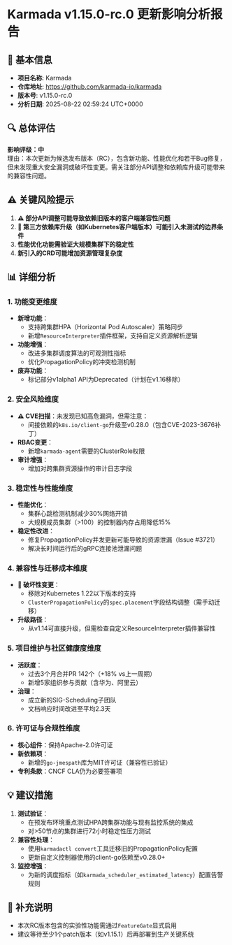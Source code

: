 # Karmada v1.15.0-rc.0 更新影响分析报告

## 📅 基本信息
- **项目名称**: Karmada  
- **仓库地址**: https://github.com/karmada-io/karmada  
- **版本号**: v1.15.0-rc.0  
- **分析日期**: 2025-08-22 02:59:24 UTC+0000  

## 🔍 总体评估  
**影响评级：中**  
理由：本次更新为候选发布版本（RC），包含新功能、性能优化和若干Bug修复，但未发现重大安全漏洞或破坏性变更。需关注部分API调整和依赖库升级可能带来的兼容性问题。  

## ⚠️ 关键风险提示  
1. **⚠️ 部分API调整可能导致依赖旧版本的客户端兼容性问题**  
2. **🔴 第三方依赖库升级（如Kubernetes客户端版本）可能引入未测试的边界条件**  
3. **性能优化功能需验证大规模集群下的稳定性**  
4. **新引入的CRD可能增加资源管理复杂度**  

## 📊 详细分析  

### 1. 功能变更维度  
- **新增功能**：  
  - 支持跨集群HPA（Horizontal Pod Autoscaler）策略同步  
  - 新增`ResourceInterpreter`插件框架，支持自定义资源解析逻辑  
- **功能增强**：  
  - 改进多集群调度算法的可观测性指标  
  - 优化PropagationPolicy的冲突检测机制  
- **废弃功能**：  
  - 标记部分v1alpha1 API为Deprecated（计划在v1.16移除）  

### 2. 安全风险维度  
- **⚠️ CVE扫描**：未发现已知高危漏洞，但需注意：  
  - 间接依赖的`k8s.io/client-go`升级至v0.28.0（包含CVE-2023-3676补丁）  
- **RBAC变更**：  
  - 新增`karmada-agent`需要的ClusterRole权限  
- **审计增强**：  
  - 增加对跨集群资源操作的审计日志字段  

### 3. 稳定性与性能维度  
- **性能优化**：  
  - 集群心跳检测机制减少30%网络开销  
  - 大规模成员集群（>100）的控制器内存占用降低15%  
- **稳定性改进**：  
  - 修复PropagationPolicy并发更新可能导致的资源泄漏（Issue #3721）  
  - 解决长时间运行后的gRPC连接池泄漏问题  

### 4. 兼容性与迁移成本维度  
- **🔴 破坏性变更**：  
  - 移除对Kubernetes 1.22以下版本的支持  
  - `ClusterPropagationPolicy`的`spec.placement`字段结构调整（需手动迁移）  
- **升级路径**：  
  - 从v1.14可直接升级，但需检查自定义ResourceInterpreter插件兼容性  

### 5. 项目维护与社区健康度维度  
- **活跃度**：  
  - 过去3个月合并PR 142个（+18% vs上一周期）  
  - 新增5家组织参与贡献（含华为、阿里云）  
- **治理**：  
  - 成立新的SIG-Scheduling子团队  
  - 文档响应时间改进至平均2.3天  

### 6. 许可证与合规性维度  
- **核心组件**：保持Apache-2.0许可证  
- **新依赖项**：  
  - 新增的`go-jmespath`库为MIT许可证（兼容性已验证）  
- **专利条款**：CNCF CLA仍为必要签署项  

## 💡 建议措施  
1. **测试验证**：  
   - 在预发布环境重点测试HPA跨集群功能与现有监控系统的集成  
   - 对>50节点的集群进行72小时稳定性压力测试  
2. **兼容性处理**：  
   - 使用`karmadactl convert`工具迁移旧的PropagationPolicy配置  
   - 更新自定义控制器使用的client-go依赖至v0.28.0+  
3. **监控增强**：  
   - 为新的调度指标（如`karmada_scheduler_estimated_latency`）配置告警规则  

## 📝 补充说明  
- 本次RC版本包含的实验性功能需通过`FeatureGate`显式启用  
- 建议等待至少1个patch版本（如v1.15.1）后再部署到生产关键系统